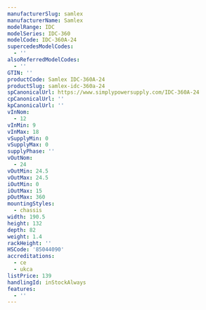 ```yaml
---
manufacturerSlug: samlex
manufacturerName: Samlex
modelRange: IDC
modelSeries: IDC-360
modelCode: IDC-360A-24
supercedesModelCodes:
  - ''
alsoReferredModelCodes:
  - ''
GTIN: ''
productCode: Samlex IDC-360A-24
productSlug: samlex-idc-360a-24
spCanonicalUrl: https://www.simplypowersupply.com/IDC-360A-24
cpCanonicalUrl: ''
kpCanonicalUrl: ''
vInNom:
  - 12
vInMin: 9
vInMax: 18
vSupplyMin: 0
vSupplyMax: 0
supplyPhase: ''
vOutNom:
  - 24
vOutMin: 24.5
vOutMax: 24.5
iOutMin: 0
iOutMax: 15
pOutMax: 360
mountingStyles:
  - chassis
width: 190.5
height: 132
depth: 82
weight: 1.4
rackHeight: ''
HSCode: '85044090'
accreditations:
  - ce
  - ukca
listPrice: 139
handlingId: inStockAlways
features:
  - ''
---
```

